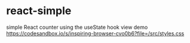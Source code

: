 # react-simple
simple React counter using the useState hook
view demo
https://codesandbox.io/s/inspiring-browser-cvo0b6?file=/src/styles.css
